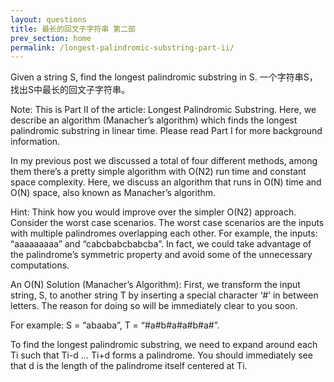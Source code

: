 ```yaml
---                                                                             
layout: questions                                                                    
title: 最长的回文子字符串 第二部 
prev_section: home                                                              
permalink: /longest-palindromic-substring-part-ii/
---
```


Given a string S, find the longest palindromic substring in S.
一个字符串S，找出S中最长的回文子字符串。

Note:
This is Part II of the article: Longest Palindromic Substring. Here, we describe an algorithm (Manacher’s algorithm) which finds the longest palindromic substring in linear time. Please read Part I for more background information.

In my previous post we discussed a total of four different methods, among them there’s a pretty simple algorithm with O(N2) run time and constant space complexity. Here, we discuss an algorithm that runs in O(N) time and O(N) space, also known as Manacher’s algorithm.

Hint:
Think how you would improve over the simpler O(N2) approach. Consider the worst case scenarios. The worst case scenarios are the inputs with multiple palindromes overlapping each other. For example, the inputs: “aaaaaaaaa” and “cabcbabcbabcba”. In fact, we could take advantage of the palindrome’s symmetric property and avoid some of the unnecessary computations.

An O(N) Solution (Manacher’s Algorithm):
First, we transform the input string, S, to another string T by inserting a special character ‘#’ in between letters. The reason for doing so will be immediately clear to you soon.

For example: S = “abaaba”, T = “#a#b#a#a#b#a#”.

To find the longest palindromic substring, we need to expand around each Ti such that Ti-d … Ti+d forms a palindrome. You should immediately see that d is the length of the palindrome itself centered at Ti.
